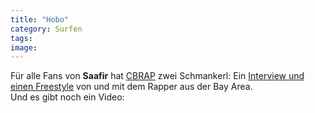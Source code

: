 ```yaml
---
title: "Hobo"
category: Surfen
tags: 
image: 
---
```


Für alle Fans von **Saafir** hat [CBRAP](http://www.cocaineblunts.com/blunts/?p=1801) zwei Schmankerl: Ein [Interview und einen Freestyle](http://www.cocaineblunts.com/blunts/?p=1801) von und mit dem Rapper aus der Bay Area.  
Und es gibt noch ein Video:  
